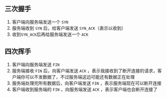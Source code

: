 ## 三次握手

1. 客户端向服务端发送一个 `SYN`
2. 服务端收到 `SYN` 后，给客户端发送 `SYN_ACK`（表示以收到）
3. 收到`SYN_ACK`后再给服务端发送一个 `ACK`

## 四次挥手

1. 客户端向服务端发送 `FIN`
2. 服务端接收 `FIN` 后，向客户端发送 `ACK` ，表示我接收到了断开连接的请求，客户端你可以不发数据了，不过服务端这边可能还有数据正在处理
3. 服务端处理完所有数据后，向客户端发送 `FIN` ，表示服务端现在可以断开连接
4. 客户端收到服务端的 `FIN` ，向服务端发送 `ACK` ，表示客户端也会断开连接了
